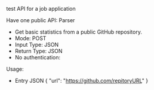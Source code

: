 test API for a job application

Have one public API: Parser
- Get basic statistics from a public GitHub repository.
- Mode: POST
- Input Type: JSON
- Return Type: JSON
- No authentication: 

Usage:
- Entry JSON { "url": "https://github.com/repitoryURL" }
